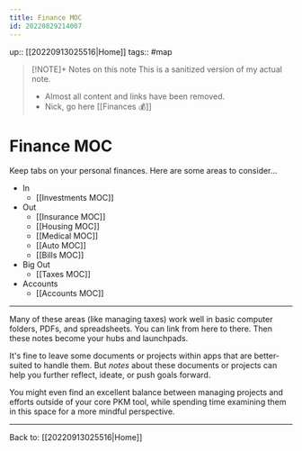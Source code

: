 ```yaml
---
title: Finance MOC
id: 20220829214007
---
```

up:: [[20220913025516|Home]]
tags:: #map  

> [!NOTE]+ Notes on this note
> This is a sanitized version of my actual note. 
> - Almost all content and links have been removed.
> - Nick, go here [[Finances 💰]]

# Finance MOC
Keep tabs on your personal finances. Here are some areas to consider...

- In
	- [[Investments MOC]]
- Out
	- [[Insurance MOC]]
	- [[Housing MOC]]
	- [[Medical MOC]]
	- [[Auto MOC]]
	- [[Bills MOC]]
- Big Out
	- [[Taxes MOC]]
- Accounts
	- [[Accounts MOC]]

---

Many of these areas (like managing taxes) work well in basic computer folders, PDFs, and spreadsheets. You can link from here to there. Then these notes become your hubs and launchpads. 

It's fine to leave some documents or projects within apps that are better-suited to handle them. But *notes* about these documents or projects can help you further reflect, ideate, or push goals forward. 

You might even find an excellent balance between managing projects and efforts outside of your core PKM tool, while spending time examining them in this space for a more mindful perspective.

---

Back to: [[20220913025516|Home]]